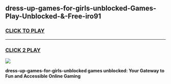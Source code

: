
## dress-up-games-for-girls-unblocked-Games-Play-Unblocked-&-Free-iro91
<h3>
<a href="https://premium76.site?title=dress-up-games-for-girls-unblocked&ref=24A">CLICK TO PLAY</a></h3>
<hr>

<h3>
<a href="https://premium76.site?title=dress-up-games-for-girls-unblocked&ref=24A">CLICK 2 PLAY</a>
  
</h3>

<a href="https://premium76.site?title=dress-up-games-for-girls-unblocked&ref=24A"><img src="https://clearcache.store/games.png"></a>


**dress-up-games-for-girls-unblocked games unblocked: Your Gateway to Fun and Accessible Online Gaming**
